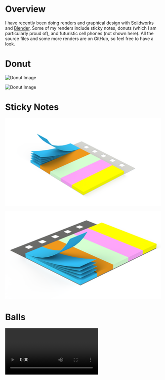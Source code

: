 # Overview

I have recently been doing renders and graphical design with [Solidworks](https://www.solidworks.com) and [Blender](https://www.blender.org). Some of my renders include sticky notes, donuts (which I am particularly proud of), and futuristic cell phones (not shown here). All the source files and some more renders are on GitHub, so feel free to have a look.

# Donut

![Donut Image](donut/donut7.png)

![Donut Image](donut/donut1.png)

# Sticky Notes

![Sticky Notes Image](sticky_notes/stickynotes.png)

![Sticky Notes Image](sticky_notes/stickynotes2.png)

# Balls

<video src='balls/balls.mp4'></video>

